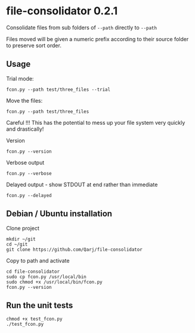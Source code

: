 # file-consolidator 0.2.1

Consolidate files from sub folders of `--path` directly to `--path`

Files moved will be given a numeric prefix according to their source folder
to preserve sort order.

## Usage

Trial mode:

```
fcon.py --path test/three_files --trial
```

Move the files:

```
fcon.py --path test/three_files
```

Careful !!! This has the potential to mess up your file system very quickly and drastically!

Version

```
fcon.py --version
```

Verbose output

```
fcon.py --verbose
```

Delayed output - show STDOUT at end rather than immediate

```
fcon.py --delayed
```

## Debian / Ubuntu installation

Clone project

```
mkdir ~/git
cd ~/git
git clone https://github.com/Qarj/file-consolidator
```

Copy to path and activate

```
cd file-consolidator
sudo cp fcon.py /usr/local/bin
sudo chmod +x /usr/local/bin/fcon.py
fcon.py --version
```

## Run the unit tests

```
chmod +x test_fcon.py
./test_fcon.py
```
